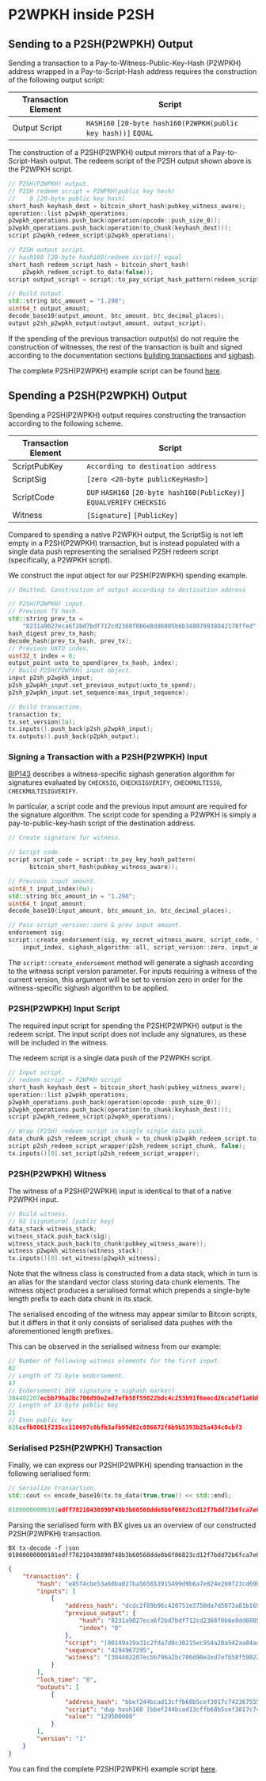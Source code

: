 # P2WPKH inside P2SH

## Sending to a P2SH(P2WPKH) Output
Sending a transaction to a Pay-to-Witness-Public-Key-Hash (P2WPKH) address wrapped in a Pay-to-Script-Hash address requires the construction of the following output script:

| Transaction Element | Script                                                                  |
| --------------------|-------------------------------------------------------------------------|
| Output Script       | `HASH160` `[20-byte hash160(P2WPKH(public key hash))]` `EQUAL`          |

The construction of a P2SH(P2WPKH) output mirrors that of a Pay-to-Script-Hash output. The redeem script of the P2SH output shown above is the P2WPKH script.

```c++
// P2SH(P2WPKH) output.
// P2SH redeem script = P2WPKH(public key hash)
//    0 [20-byte public key hash]
short_hash keyhash_dest = bitcoin_short_hash(pubkey_witness_aware);
operation::list p2wpkh_operations;
p2wpkh_operations.push_back(operation(opcode::push_size_0));
p2wpkh_operations.push_back(operation(to_chunk(keyhash_dest)));
script p2wpkh_redeem_script(p2wpkh_operations);

// P2SH output script.
// hash160 [20-byte hash160(redeem script)] equal
short_hash redeem_script_hash = bitcoin_short_hash(
    p2wpkh_redeem_script.to_data(false));
script output_script = script::to_pay_script_hash_pattern(redeem_script_hash);

// Build output.
std::string btc_amount = "1.298";
uint64_t output_amount;
decode_base10(output_amount, btc_amount, btc_decimal_places);
output p2sh_p2wpkh_output(output_amount, output_script);
```
If the spending of the previous transaction output(s) do not require the construction of witnesses, the rest of the transaction is built and signed according to the documentation sections [building transactions](https://github.com/libbitcoin/libbitcoin/wiki/Building-Transactions) and [sighash](https://github.com/libbitcoin/libbitcoin/wiki/Sighash-&-TX-Signing).

The complete P2SH(P2WPKH) example script can be found [here](https://github.com/libbitcoin/libbitcoin/wiki/Examples:-Transactions-with-Input-Witnesses).

## Spending a P2SH(P2WPKH) Output

Spending a P2SH(P2WPKH) output requires constructing the transaction according to the following scheme.

| Transaction Element | Script                                                                  |
| --------------------|-------------------------------------------------------------------------|
| ScriptPubKey        | `According to destination address`                                      |
| ScriptSig           | `[zero <20-byte publicKeyHash>]`                                        |
| ScriptCode          | `DUP` `HASH160` `[20-byte hash160(PublicKey)]` `EQUALVERIFY` `CHECKSIG` |
| Witness             | `[Signature]` `[PublicKey]`                                             |

Compared to spending a native P2WPKH output, the ScriptSig is not left empty in a P2SH(P2WPKH) transaction, but is instead populated with a single data push representing the serialised P2SH redeem script (specifically, a P2WPKH script).

We construct the input object for our P2SH(P2WPKH) spending example.

```c++
// Omitted: Construction of output according to destination address
```

```c++
// P2SH(P2WPKH) input.
// Previous TX hash.
std::string prev_tx =
    "8231a9027eca6f2bd7bdf712cd2368f0b6e8dd6005b6b348078938042178ffed";
hash_digest prev_tx_hash;
decode_hash(prev_tx_hash, prev_tx);
// Previous UXTO index.
uint32_t index = 0;
output_point uxto_to_spend(prev_tx_hash, index);
// Build P2SH(P2WPKH) input object.
input p2sh_p2wpkh_input;
p2sh_p2wpkh_input.set_previous_output(uxto_to_spend);
p2sh_p2wpkh_input.set_sequence(max_input_sequence);

// Build transaction.
transaction tx;
tx.set_version(1u);
tx.inputs().push_back(p2sh_p2wpkh_input);
tx.outputs().push_back(p2pkh_output);
```

### Signing a Transaction with a P2SH(P2WPKH) Input
[BIP143](https://github.com/bitcoin/bips/blob/master/bip-0143.mediawiki) describes a witness-specific sighash generation algorithm for signatures evaluated by `CHECKSIG`, `CHECKSIGVERIFY`, `CHECKMULTISIG`, `CHECKMULTISIGVERIFY`.  

In particular, a script code and the previous input amount are required for the signature algorithm. The script code for spending a P2WPKH is simply a pay-to-public-key-hash script of the destination address.

```c++
// Create signature for witness.

// Script code.
script script_code = script::to_pay_key_hash_pattern(
      bitcoin_short_hash(pubkey_witness_aware));

// Previous input amount.
uint8_t input_index(0u);
std::string btc_amount_in = "1.298";
uint64_t input_amount;
decode_base10(input_amount, btc_amount_in, btc_decimal_places);

// Pass script_version::zero & prev input amount.
endorsement sig;
script::create_endorsement(sig, my_secret_witness_aware, script_code, tx,
    input_index, sighash_algorithm::all, script_version::zero, input_amount);
```
The `script::create_endorsement` method will generate a sighash according to the witness script version parameter. For inputs requiring a witness of the current version, this argument will be set to version zero in order for the witness-specific sighash algorithm to be applied.

### P2SH(P2WPKH) Input Script
The required input script for spending the P2SH(P2WPKH) output is the redeem script. The input script does not include any signatures, as these will be included in the witness.

The redeem script is a single data push of the P2WPKH script.

```c++
// Input script.
// redeem script = P2WPKH script
short_hash keyhash_dest = bitcoin_short_hash(pubkey_witness_aware);
operation::list p2wpkh_operations;
p2wpkh_operations.push_back(operation(opcode::push_size_0));
p2wpkh_operations.push_back(operation(to_chunk(keyhash_dest)));
script p2wpkh_redeem_script(p2wpkh_operations);

// Wrap (P2SH) redeem script in single single data push.
data_chunk p2sh_redeem_script_chunk = to_chunk(p2wpkh_redeem_script.to_data(true));
script p2sh_redeem_script_wrapper(p2sh_redeem_script_chunk, false);
tx.inputs()[0].set_script(p2sh_redeem_script_wrapper);
```

### P2SH(P2WPKH) Witness

The witness of a P2SH(P2WPKH) input is identical to that of a native P2WPKH input.  

```c++
// Build witness.
// 02 [signature] [public key]
data_stack witness_stack;
witness_stack.push_back(sig);
witness_stack.push_back(to_chunk(pubkey_witness_aware));
witness p2wpkh_witness(witness_stack);
tx.inputs()[0].set_witness(p2wpkh_witness);
```
Note that the witness class is constructed from a data stack, which in turn is an alias for the standard vector class storing data chunk elements. The witness object produces a serialised format which prepends a single-byte length prefix to each data chunk in its stack.

The serialised encoding of the witness may appear similar to Bitcoin scripts, but it differs in that it only consists of serialised data pushes with the aforementioned length prefixes.

This can be observed in the serialised witness from our example:

```c++
// Number of following witness elements for the first input.
02
// Length of 71-byte endorsement.
47
// Endorsement( DER signature + sighash marker)
304402207ecbb796a2bc706d90e2ed7efb58f59822bdc4c253b91f6eecd26ca5df1a6bb60220700b737f3c49b2f21bb228fadeab786e2ac78fd87890ede3f5d299e81880d96301
// Length of 33-byte public key
21
// Even public key
026ccfb8061f235cc110697c0bfb3afb99d82c886672f6b9b5393b25a434c0cbf3
```

### Serialised P2SH(P2WPKH) Transaction

Finally, we can express our P2SH(P2WPKH) spending transaction in the following serialised form:

```C++
// Serialize transaction.
std::cout << encode_base16(tx.to_data(true,true)) << std::endl;
```
```C++
01000000000101edff78210438890748b3b60560dde8b6f06823cd12f7bdd72b6fca7e02a9318200000000171600149a19a31c2fda7d0c30215ec954a20a542aa84ad3ffffffff016003b807000000001976a914bbef244bcad13cffb68b5cef3017c7423675552288ac0247304402207ecbb796a2bc706d90e2ed7efb58f59822bdc4c253b91f6eecd26ca5df1a6bb60220700b737f3c49b2f21bb228fadeab786e2ac78fd87890ede3f5d299e81880d9630121026ccfb8061f235cc110697c0bfb3afb99d82c886672f6b9b5393b25a434c0cbf300000000
```
Parsing the serialised form with BX gives us an overview of our constructed P2SH(P2WPKH) transaction.

```
BX tx-decode -f json 01000000000101edff78210438890748b3b60560dde8b6f06823cd12f7bdd72b6fca7e02a9318200000000171600149a19a31c2fda7d0c30215ec954a20a542aa84ad3ffffffff016003b807000000001976a914bbef244bcad13cffb68b5cef3017c7423675552288ac0247304402207ecbb796a2bc706d90e2ed7efb58f59822bdc4c253b91f6eecd26ca5df1a6bb60220700b737f3c49b2f21bb228fadeab786e2ac78fd87890ede3f5d299e81880d9630121026ccfb8061f235cc110697c0bfb3afb99d82c886672f6b9b5393b25a434c0cbf300000000
```
```json
{
    "transaction": {
        "hash": "e85f4cbe53a60ba027ba565653915499d9b6a7e824e260f23cd69bfab1992624",
        "inputs": [
            {
                "address_hash": "dcdc2f89b96c420751e3750da7d5073a81b16946",
                "previous_output": {
                    "hash": "8231a9027eca6f2bd7bdf712cd2368f0b6e8dd6005b6b348078938042178ffed",
                    "index": "0"
                },
                "script": "[00149a19a31c2fda7d0c30215ec954a20a542aa84ad3]",
                "sequence": "4294967295",
                "witness": "[304402207ecbb796a2bc706d90e2ed7efb58f59822bdc4c253b91f6eecd26ca5df1a6bb60220700b737f3c49b2f21bb228fadeab786e2ac78fd87890ede3f5d299e81880d96301] [026ccfb8061f235cc110697c0bfb3afb99d82c886672f6b9b5393b25a434c0cbf3]"
            }
        ],
        "lock_time": "0",
        "outputs": [
            {
                "address_hash": "bbef244bcad13cffb68b5cef3017c74236755522",
                "script": "dup hash160 [bbef244bcad13cffb68b5cef3017c74236755522] equalverify checksig",
                "value": "129500000"
            }
        ],
        "version": "1"
    }
}
```

You can find the complete P2SH(P2WPKH) example script [here](https://github.com/libbitcoin/libbitcoin/wiki/Examples:-Transactions-with-Input-Witnesses).
